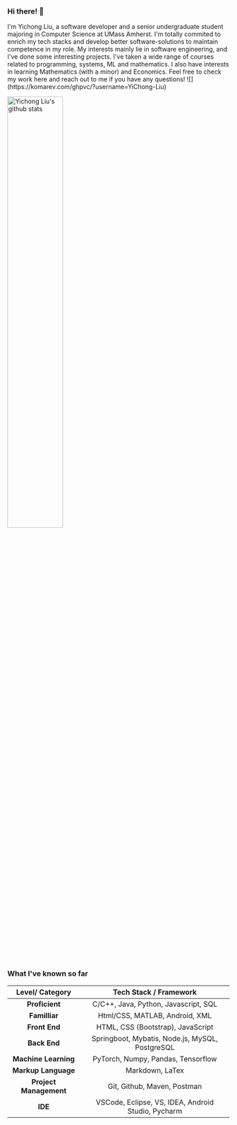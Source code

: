 ### Hi there! 👋 

<p>
I'm Yichong Liu, a software developer and a senior undergraduate student majoring in Computer Science at UMass Amherst. I'm totally commited to enrich my tech stacks and develop better software-solutions to maintain competence in my role. My interests mainly lie in software engineering, and I've done some interesting projects. I've taken a wide range of courses related to programming, systems, ML and mathematics. I also have interests in learning Mathematics (with a minor) and Economics. Feel free to check my work here and reach out to me if you have any questions!
![](https://komarev.com/ghpvc/?username=YiChong-Liu)

 <a href="https://github.com/YiChong-Liu">    <img width="50%" height="50%" align="center" alt="Yichong Liu's github stats" src="https://github-readme-stats.vercel.app/api?username=YiChong-Liu&hide_border=true&show_icons=true&count_private=true&include_all_commits=true" /></a>

###                                          																										What I've known so far

|    Level/ Category     |               Tech Stack / Framework               |
| :--------------------: | :------------------------------------------------: |
|     **Proficient**     |        C/C++, Java, Python, Javascript, SQL        |
|     **Familliar**      |           Html/CSS, MATLAB, Android, XML           |
|     **Front End**      |         HTML, CSS (Bootstrap), JavaScript          |
|      **Back End**      |  Springboot, Mybatis, Node.js, MySQL, PostgreSQL   |
|  **Machine Learning**  |         PyTorch, Numpy, Pandas, Tensorflow         |
|  **Markup Language**   |                  Markdown, LaTex                   |
| **Project Management** |            Git, Github, Maven, Postman             |
|        **IDE**         | VSCode, Eclipse, VS, IDEA, Android Studio, Pycharm |

